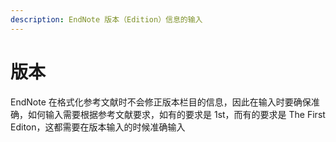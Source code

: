 ```yaml
---
description: EndNote 版本（Edition）信息的输入
---
```


# 版本

EndNote 在格式化参考文献时不会修正版本栏目的信息，因此在输入时要确保准确，如何输入需要根据参考文献要求，如有的要求是 1st，而有的要求是 The First Editon，这都需要在版本输入的时候准确输入

